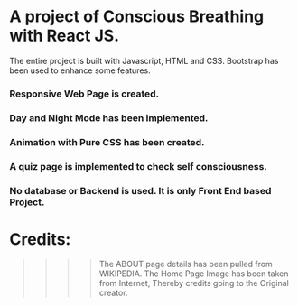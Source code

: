 # A project of Conscious Breathing with React JS.

The entire project is built with Javascript, HTML and CSS. 
Bootstrap has been used to enhance some features.

### Responsive Web Page is created.
### Day and Night Mode has been implemented. 
### Animation with Pure CSS has been created.
### A quiz page is implemented to check self consciousness.
### No database or Backend is used. It is only Front End based Project.

# Credits:
>>>> The ABOUT page details has been pulled from WIKIPEDIA.
>>>> The Home Page Image has been taken from Internet, Thereby credits going to the Original creator.
